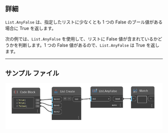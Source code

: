 ## 詳細
`List.AnyFalse` は、指定したリストに少なくとも 1 つの False のブール値がある場合に True を返します。

次の例では、`List.AnyFalse` を使用して、リストに False 値が含まれているかどうかを判断します。1 つの False 値があるので、`List.AnyFalse` は True を返します。
___
## サンプル ファイル

![List.AnyFalse](./DSCore.List.AnyFalse_img.jpg)
